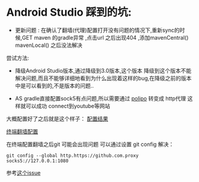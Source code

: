 # Android Studio 踩到的坑:

- 更新问题 :
在确认了翻墙(代理)配置打开没有问题的情况下,重新sync的时候,GET maven 的gradle异常 ,点击url 之后出现404 ,添加mavenCentral() mavenLocal() 之后没法解决 

尝试方法: 
- 降级Android Studio版本,通过降级到3.0版本,这个版本 降级到这个版本不能解决问题,而且不能够详细地看到为什么出现着这样的bug,在降级之前的版本中是可以看到的,不是版本的问题..    

- AS gradle直接配置sock5有点问题,所以需要通过 [polipo](https://blog.csdn.net/hejunqing14/article/details/52670341) 转变成 http代理 这样就可以成功 connect到youtube等网站

大概配置好了之后就是这个样子：
[配置结果](http://ogbvujd8z.bkt.clouddn.com/2018.png)

[终端翻墙配置](https://blog.csdn.net/u010658816/article/details/79344970)
 
在终端配置翻墙之后git 可能会出现问题 可以通过设置 git config 解决：
````
git config --global http.https://github.com.proxy socks5://127.0.0.1:1080
````
参考[这个issue](https://gist.github.com/laispace/666dd7b27e9116faece6)
